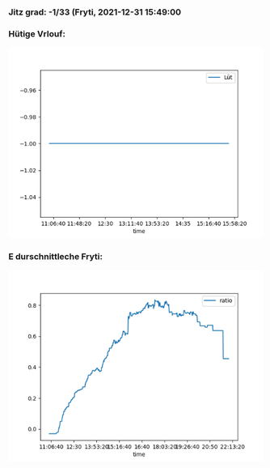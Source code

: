### Jitz grad: -1/33 (Fryti, 2021-12-31 15:49:00

### Hütige Vrlouf:
![Graph](Today.png)

### E durschnittleche Fryti:
![Graph](Fryti.png)